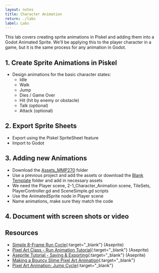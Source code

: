 ```yaml
---
layout: notes
title: Character Animation
return: ./labs
label: Labs
---
```


This lab covers creating sprite animations in Piskel and adding them into a Godot Animated Sprite.  We'll be applying this to the player character in a game, but it is the same process for any animation in Godot.

## 1. Create Sprite Animations in Piskel
- Design animations for the basic character states:
	- Idle
	- Walk
	- Jump
	- Dies / Game Over
	- Hit (hit by enemy or obstacle)
	- Talk (optional)
	- Attack (optional)

## 2. Export Sprite Sheets
- Export using the Piskel SpriteSheet feature
- Import to Godot

## 3. Adding new Animations
- Download the [Assets_MMP270](./Assets_MMP270.zip) folder
- Use a previous project and add the assets or download the [Blank Template](./Blank_Template_MMP270.zip) folder  and add in necessary assets
- We need the Player scene, 2-1_Character_Animation scene, TileSets, PlayerController.gd and SceneSimple.gd scripts
- Use the AnimatedSprite node in Player scene
- Name animations, make sure they match the code

## 4. Document with screen shots or video

## Resources
- [Simple 8-Frame Run Cycle](https://www.youtube.com/watch?v=y6Igao5Uvu8){:target="_blank"} (Aseprite)
- [Pixel Art Class - Run Animation Tutorial](https://www.youtube.com/watch?v=LPBvrdJ_1a8){:target="_blank"} (Aseprite)
- [Aseprite Tutorial - Saving & Exporting](https://www.youtube.com/watch?v=VxFKplKPvqQ){:target="_blank"} (Aseprite)
- [Making a Bouncy Slime Pixel Art Animation](https://www.youtube.com/watch?v=J8MH-k0Fa6Y){:target="_blank"}
- [Pixel Art Animation: Jump Cycle](https://www.youtube.com/watch?v=djTmWQaOZLk){:target="_blank"}
